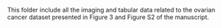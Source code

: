 This folder include all the imaging and tabular data related to the ovarian cancer dataset presented in Figure 3 and Figure S2 of the manuscript.
